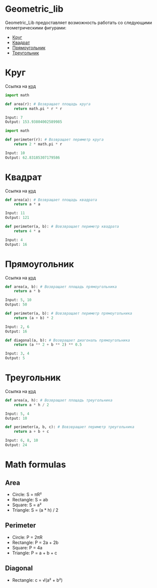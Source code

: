 # Geometric_lib
Geometric_Lib предоставляет возможность работать со следующими геометрическими фигурами:
- [Круг](https://github.com/Artem010999/geometric_lib#Круг)
- [Квадрат](https://github.com/Artem010999/geometric_lib#Квадрат)
- [Прямоугольник](https://github.com/Artem010999/geometric_lib#КПрямоугольник)
- [Треугольник](https://github.com/Artem010999/geometric_lib#Треугольник)

# Круг
Ссылка на [код](https://github.com/Artem010999/geometric_lib/blob/main/circle.py) 
```python
import math 

def area(r): # Возвращает площадь круга
    return math.pi * r * r

Input: 7
Output: 153.93804002589985
```

```python
import math

def perimeter(r): # Возвращает периметр круга
    return 2 * math.pi * r

Input: 10
Output: 62.83185307179586
```

# Квадрат
Ссылка на [код](https://github.com/Artem010999/geometric_lib/blob/main/square.py)
```python
def area(a): # Возвращает площадь квадрата
    return a * a

Input: 11
Output: 121
```

```python
def perimeter(a, b): # Вовзвращает периметр квадрата
    return 4 * a

Input: 4
Output: 16
```

# Прямоугольник
Ссылка на [код](https://github.com/Artem010999/geometric_lib/blob/main/rectangle.py)
```python
def area(a, b): # Возвращает площадь прямоугольника
    return a * b

Input: 5, 10
Output: 50
```

```python
def perimeter(a, b): # Вовзвращает периметр прямоугольника
    return (a + b) * 2

Input: 2, 6
Output: 16
```

```python
def diagonal(a, b): # Возвращает диагональ прямоугольника
	return (a ** 2 + b ** 2) ** 0.5

Input: 3, 4
Output: 5

```

# Треугольник
Ссылка на [код](https://github.com/Artem010999/geometric_lib/blob/main/triangle.py)
```python
def area(a, h): # Возвращает площадь треугольника
	return a * h / 2

Input: 5, 4
Output: 10
```

```python
def perimeter(a, b, c): # Вовзвращает периметр треугольника
    return a + b + с

Input: 6, 8, 10
Output: 24
```

# Math formulas
## Area
- Circle: S = πR²
- Rectangle: S = ab
- Square: S = a²
- Triangle: S = (a * h) / 2

## Perimeter
- Circle: P = 2πR
- Rectangle: P = 2a + 2b
- Square: P = 4a
- Triangle: P = a + b + c

## Diagonal
- Rectangle: c = √(a² + b²)
